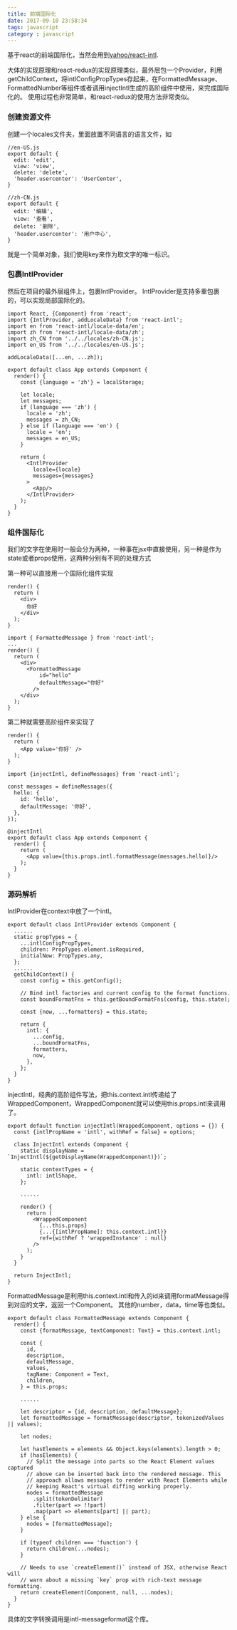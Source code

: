 ```yaml
---
title: 前端国际化
date: 2017-09-10 23:58:34
tags: javascript
category : javascript
---
```


基于react的前端国际化，当然会用到[yahoo/react-intl](https://github.com/yahoo/react-intl).
<!-- more -->
大体的实现原理和react-redux的实现原理类似，最外层包一个Provider，利用getChildContext，将intlConfigPropTypes存起来，在FormattedMessage、FormattedNumber等组件或者调用injectIntl生成的高阶组件中使用，来完成国际化的。
使用过程也非常简单，和react-redux的使用方法非常类似。

### 创建资源文件

创建一个locales文件夹，里面放置不同语言的语言文件，如

    //en-US.js
    export default {
      edit: 'edit',
      view: 'view',
      delete: 'delete',
      'header.usercenter': 'UserCenter',
    }

    //zh-CN.js
    export default {
      edit: '编辑',
      view: '查看',
      delete: '删除',
      'header.usercenter': '用户中心',
    }

就是一个简单对象，我们使用key来作为取文字的唯一标识。

### 包裹IntlProvider

然后在项目的最外层组件上，包裹IntlProvider。
IntlProvider是支持多重包裹的，可以实现局部国际化的。

    import React, {Component} from 'react';
    import {IntlProvider, addLocaleData} from 'react-intl';
    import en from 'react-intl/locale-data/en';
    import zh from 'react-intl/locale-data/zh';
    import zh_CN from '../../locales/zh-CN.js';
    import en_US from '../../locales/en-US.js';

    addLocaleData([...en, ...zh]);

    export default class App extends Component {
      render() {
        const {language = 'zh'} = localStorage;

        let locale;
        let messages;
        if (language === 'zh') {
          locale = 'zh';
          messages = zh_CN;
        } else if (language === 'en') {
          locale = 'en';
          messages = en_US;
        }

        return (
          <IntlProvider
            locale={locale}
            messages={messages}
          >
            <App/>
          </IntlProvider>
        );
      }
    }

### 组件国际化

我们的文字在使用时一般会分为两种，一种事在jsx中直接使用，另一种是作为state或者props使用，这两种分别有不同的处理方式

第一种可以直接用一个国际化组件实现

    render() {
      return (
        <div>
          你好
        </div>
      );
    }

    import { FormattedMessage } from 'react-intl';
    ...
    render() {
      return (
        <div>
          <FormattedMessage
              id="hello"
              defaultMessage="你好"
            />
        </div>
      );
    }

第二种就需要高阶组件来实现了
    
    render() {
      return (
        <App value='你好' />
      );
    }

    import {injectIntl, defineMessages} from 'react-intl';

    const messages = defineMessages({
      hello: {
        id: 'hello',
        defaultMessage: '你好',
      },
    });

    @injectIntl
    export default class App extends Component {
      render() {
        return (
          <App value={this.props.intl.formatMessage(messages.hello)}/>
        );
      }
    }

### 源码解析

IntlProvider在context中放了一个intl。

    export default class IntlProvider extends Component {
      ......
      static propTypes = {
        ...intlConfigPropTypes,
        children: PropTypes.element.isRequired,
        initialNow: PropTypes.any,
      };
      ......
      getChildContext() {
        const config = this.getConfig();

        // Bind intl factories and current config to the format functions.
        const boundFormatFns = this.getBoundFormatFns(config, this.state);

        const {now, ...formatters} = this.state;

        return {
          intl: {
            ...config,
            ...boundFormatFns,
            formatters,
            now,
          },
        };
      }
    }

injectIntl，经典的高阶组件写法，把this.context.intl传递给了WrappedComponent，WrappedComponent就可以使用this.props.intl来调用了。

    export default function injectIntl(WrappedComponent, options = {}) {
      const {intlPropName = 'intl', withRef = false} = options;

      class InjectIntl extends Component {
        static displayName = `InjectIntl(${getDisplayName(WrappedComponent)})`;

        static contextTypes = {
          intl: intlShape,
        };

        ......

        render() {
          return (
            <WrappedComponent
              {...this.props}
              {...{[intlPropName]: this.context.intl}}
              ref={withRef ? 'wrappedInstance' : null}
            />
          );
        }
      }

      return InjectIntl;
    }

FormattedMessage是利用this.context.intl和传入的id来调用formatMessage得到对应的文字，返回一个Component。
其他的number，data，time等也类似。

    export default class FormattedMessage extends Component {
      render() {
        const {formatMessage, textComponent: Text} = this.context.intl;

        const {
          id,
          description,
          defaultMessage,
          values,
          tagName: Component = Text,
          children,
        } = this.props;

        ......

        let descriptor = {id, description, defaultMessage};
        let formattedMessage = formatMessage(descriptor, tokenizedValues || values);

        let nodes;

        let hasElements = elements && Object.keys(elements).length > 0;
        if (hasElements) {
          // Split the message into parts so the React Element values captured
          // above can be inserted back into the rendered message. This
          // approach allows messages to render with React Elements while
          // keeping React's virtual diffing working properly.
          nodes = formattedMessage
            .split(tokenDelimiter)
            .filter(part => !!part)
            .map(part => elements[part] || part);
        } else {
          nodes = [formattedMessage];
        }

        if (typeof children === 'function') {
          return children(...nodes);
        }

        // Needs to use `createElement()` instead of JSX, otherwise React will
        // warn about a missing `key` prop with rich-text message formatting.
        return createElement(Component, null, ...nodes);
      }
    }

具体的文字转换调用是intl-messageformat这个库。
